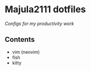 # Majula2111 dotfiles

*Configs for my productivity work*

## Contents

- vim (neovim)
- fish
- kitty
